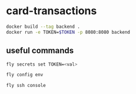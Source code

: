 # card-transactions

```bash
docker build --tag backend .
docker run -e TOKEN=$TOKEN -p 8080:8080 backend
```

## useful commands

```bash
fly secrets set TOKEN=<val>
```

```bash
fly config env
```

```bash
fly ssh console
```
